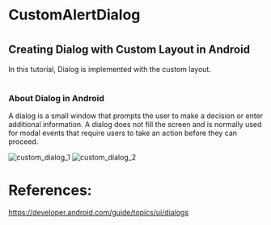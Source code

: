# CustomAlertDialog<br/>
# <h2>Creating Dialog with Custom Layout in Android</h2>
In this tutorial, Dialog is implemented with the custom layout.<br/>

# <h3>About Dialog in Android</h3>
A dialog is a small window that prompts the user to make a decision or enter additional information. A dialog does not fill the screen and is normally used for modal events that require users to take an action before they can proceed.



![custom_dialog_1](https://user-images.githubusercontent.com/46291836/50574494-bfff7900-0e0f-11e9-9a03-fd8fb8d8c3aa.png)
![custom_dialog_2](https://user-images.githubusercontent.com/46291836/50574496-c3930000-0e0f-11e9-9b05-cc7b51b4f571.png)





# References:
https://developer.android.com/guide/topics/ui/dialogs
